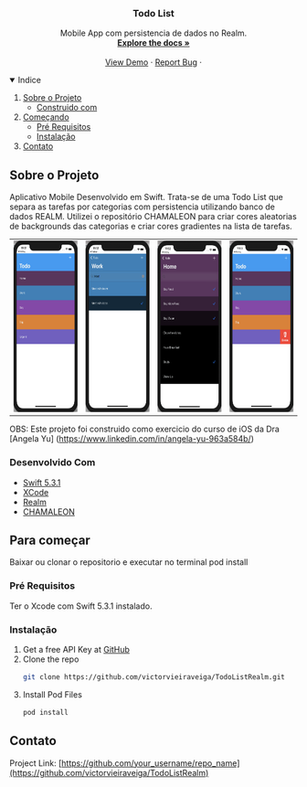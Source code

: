 <!--
*** Thanks for checking out the Best-README-Template. If you have a suggestion
*** that would make this better, please fork the repo and create a pull request
*** or simply open an issue with the tag "enhancement".
*** Thanks again! Now go create something AMAZING! :D
-->



<!-- TODO LIST -->
<!--
*** I'm using markdown "reference style" links for readability.
*** Reference links are enclosed in brackets [ ] instead of parentheses ( ).
*** See the bottom of this document for the declaration of the reference variables
*** for contributors-url, forks-url, etc. This is an optional, concise syntax you may use.
*** https://www.markdownguide.org/basic-syntax/#reference-style-links
-->



<!-- PROJECT LOGO -->
<br />
<p align="center">
  

  <h3 align="center">Todo List</h3>

  <p align="center">
    Mobile App com persistencia de dados no Realm.
    <br />
    <a href="https://github.com/victorvieiraveiga/TodoListRealm"><strong>Explore the docs »</strong></a>
    <br />
    <br />
    <a href="https://github.com/victorvieiraveiga/TodoListRealm">View Demo</a>
    ·
    <a href="https://github.com/victorvieiraveiga/TodoListRealm/issues">Report Bug</a>
    ·
</p>



<!-- TABLE OF CONTENTS -->
<details open="open">
  <summary>Indice</summary>
  <ol>
    <li>
      <a href="#about-the-project">Sobre o Projeto</a>
      <ul>
        <li><a href="#built-with">Construido com</a></li>
      </ul>
    </li>
    <li>
      <a href="#getting-started">Começando</a>
      <ul>
        <li><a href="#prerequisites">Pré Requisitos</a></li>
        <li><a href="#installation">Instalação</a></li>
      </ul>
    </li>
    <li><a href="#contact">Contato</a></li>
  </ol>
</details>



<!-- ABOUT THE PROJECT -->
## Sobre o Projeto


Aplicativo Mobile Desenvolvido em Swift. Trata-se de uma Todo List que separa as tarefas por categorias com persistencia utilizando banco de dados REALM. 
Utilizei o repositório CHAMALEON para criar cores aleatorias de backgrounds das categorias e criar cores gradientes na lista de tarefas.

<table>
  <tbody>
    <tr>
      <td> <img src="images/todo4.png" height="300" width="170" /> </td>
      <td> <img src="images/todo2.png" height="300" width="170" /> </td>
      <td> <img src="images/todo3.png" height="300" width="170" /> </td>
      <td> <img src="images/todo1.png" height="300" width="170" /> </td>
    </tr>
  </tbody>
</table>

OBS: Este projeto foi construido como exercicio do curso de iOS da Dra [Angela Yu] (https://www.linkedin.com/in/angela-yu-963a584b/)


### Desenvolvido Com

* [Swift 5.3.1](https://www.apple.com/br/swift/)
* [XCode](https://developer.apple.com/xcode/)
* [Realm](https://realm.io/)
* [CHAMALEON](https://github.com/wowansm/Chameleon)



<!-- GETTING STARTED -->
## Para começar

Baixar ou clonar o repositorio e executar no terminal pod install

### Pré Requisitos

Ter o Xcode com Swift 5.3.1 instalado.
  

### Instalação

1. Get a free API Key at [GitHub](https://github.com/victorvieiraveiga/TodoListRealm)
2. Clone the repo
   ```sh
   git clone https://github.com/victorvieiraveiga/TodoListRealm.git
   ```
3. Install Pod Files
   ```sh
   pod install
   ```


<!-- CONTACT -->
## Contato

Project Link: [https://github.com/your_username/repo_name](https://github.com/victorvieiraveiga/TodoListRealm)








